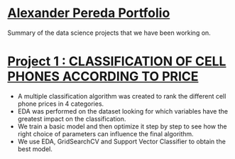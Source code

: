 # [Alexander Pereda Portfolio](https://alexanderpereda.github.io/)
Summary of the data science projects that we have been working on.

# [Project 1 : CLASSIFICATION OF CELL PHONES ACCORDING TO PRICE](https://github.com/AlexanderPereda/Alexander-Pereda-Projects/blob/main/Cell%20phone%20price%20ranking%20with%20SVM.ipynb)

* A multiple classification algorithm was created to rank the different cell phone prices in 4 categories.
* EDA was performed on the dataset looking for which variables have the greatest impact on the classification.
* We train a basic model and then optimize it step by step to see how the right choice of parameters can influence the final algorithm.
* We use EDA, GridSearchCV and  Support Vector Classifier to obtain the best model.
[](https://github.com/AlexanderPereda/AlexanderPereda.github.io/blob/main/images/phones.jpg)
